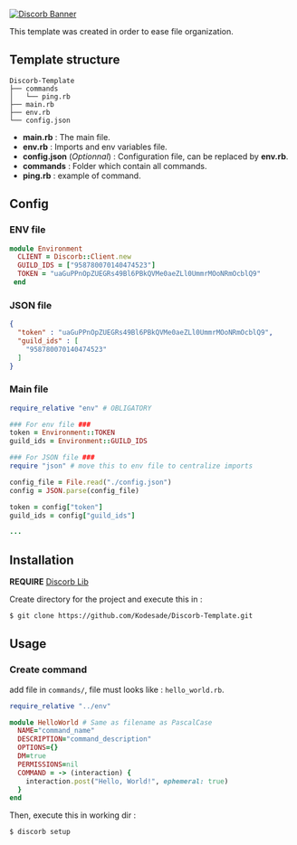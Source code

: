 [![Discorb Banner](https://discorb-lib.github.io/assets/banner.svg)](https://discorb-lib.github.io/)

This template was created in order to ease file organization.

## Template structure

```
Discorb-Template
├── commands
│   └── ping.rb
├── main.rb
├── env.rb
└── config.json
```

- **main.rb** : The main file.
- **env.rb** : Imports and env variables file.
- **config.json** (*Optionnal*) : Configuration file, can be replaced by **env.rb**.
- **commands** : Folder which contain all commands.
- **ping.rb** : example of command.

## Config
### ENV file

```ruby
module Environment
  CLIENT = Discorb::Client.new
  GUILD_IDS = ["958780070140474523"]
  TOKEN = "uaGuPPnOpZUEGRs49Bl6PBkQVMe0aeZLl0UmmrMOoNRmOcblQ9"
 end
```

### JSON file

```JSON
{
  "token" : "uaGuPPnOpZUEGRs49Bl6PBkQVMe0aeZLl0UmmrMOoNRmOcblQ9",
  "guild_ids" : [
    "958780070140474523"
  ]
}
```

### Main file

```ruby
require_relative "env" # OBLIGATORY

### For env file ###
token = Environment::TOKEN
guild_ids = Environment::GUILD_IDS

### For JSON file ###
require "json" # move this to env file to centralize imports

config_file = File.read("./config.json")
config = JSON.parse(config_file)

token = config["token"]
guild_ids = config["guild_ids"]

...
```

## Installation

**REQUIRE** [Discorb Lib](https://discorb-lib.github.io/)

Create directory for the project and execute this in :

```sh
$ git clone https://github.com/Kodesade/Discorb-Template.git
```

## Usage

### Create command

add file in `commands/`, file must looks like : `hello_world.rb`.

```ruby 
require_relative "../env"

module HelloWorld # Same as filename as PascalCase
  NAME="command_name"
  DESCRIPTION="command_description"
  OPTIONS={}
  DM=true
  PERMISSIONS=nil
  COMMAND = -> (interaction) {
    interaction.post("Hello, World!", ephemeral: true)
  }
end
```
Then, execute this in working dir :

```sh
$ discorb setup
```

